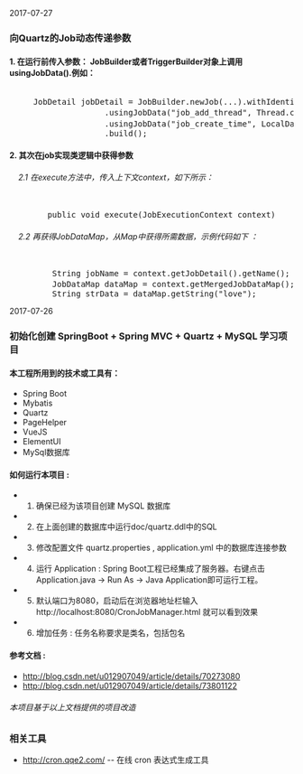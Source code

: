 2017-07-27
### 向Quartz的Job动态传递参数

#### 1. 在运行前传入参数： JobBuilder或者TriggerBuilder对象上调用 usingJobData().例如：      

<pre>      
     JobDetail jobDetail = JobBuilder.newJob(...).withIdentity(jobClassName, jobGroupName)
                    .usingJobData("job_add_thread", Thread.currentThread().getName()) // 缺省参数 1
                    .usingJobData("job_create_time", LocalDateTime.now().toString()) // 缺省参数 2
                    .build();
</pre>



#### 2. 其次在job实现类逻辑中获得参数
######     2.1 在execute方法中，传入上下文context，如下所示：
<pre>      
        public void execute(JobExecutionContext context) 
</pre>      
######     2.2 再获得JobDataMap，从Map中获得所需数据，示例代码如下 ：
      
<pre>  
         String jobName = context.getJobDetail().getName();
         JobDataMap dataMap = context.getMergedJobDataMap();// JobDetails 和 Trigger 上分别设置的数据的合并
         String strData = dataMap.getString("love");
</pre>                  


2017-07-26

### 初始化创建 SpringBoot + Spring MVC + Quartz + MySQL 学习项目

#### 本工程所用到的技术或工具有：
* Spring Boot
* Mybatis
* Quartz
* PageHelper
* VueJS
* ElementUI
* MySql数据库


#### 如何运行本项目 :
* 1. 确保已经为该项目创建 MySQL 数据库
* 2. 在上面创建的数据库中运行doc/quartz.ddl中的SQL
* 3. 修改配置文件 quartz.properties , application.yml 中的数据库连接参数
* 4. 运行 Application : Spring Boot工程已经集成了服务器。右键点击 Application.java -> Run As -> Java Application即可运行工程。
* 5. 默认端口为8080，启动后在浏览器地址栏输入 http://localhost:8080/CronJobManager.html 就可以看到效果
* 6. 增加任务 : 任务名称要求是类名，包括包名


#### 参考文档 :
* http://blog.csdn.net/u012907049/article/details/70273080
* http://blog.csdn.net/u012907049/article/details/73801122

###### 本项目基于以上文档提供的项目改造

### 相关工具
* http://cron.qqe2.com/  -- 在线 cron 表达式生成工具


